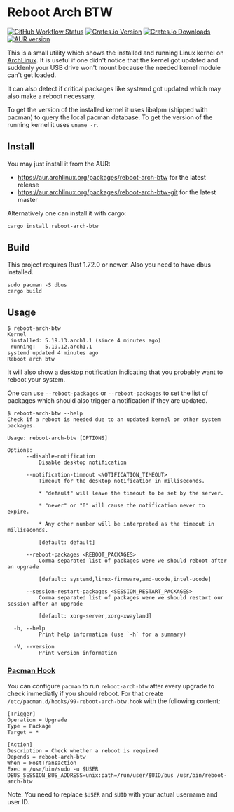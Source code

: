 # Reboot Arch BTW

[![GitHub Workflow Status](https://img.shields.io/github/actions/workflow/status/rnestler/reboot-arch-btw/ci.yml?branch=master)](https://github.com/rnestler/reboot-arch-btw/actions)
[![Crates.io Version](https://img.shields.io/crates/v/reboot-arch-btw.svg)](https://crates.io/crates/reboot-arch-btw)
[![Crates.io Downloads](https://img.shields.io/crates/d/reboot-arch-btw.svg)](https://crates.io/crates/reboot-arch-btw)
[![AUR version](https://img.shields.io/aur/version/reboot-arch-btw?label=AUR)](https://aur.archlinux.org/packages/reboot-arch-btw)

This is a small utility which shows the installed and running Linux kernel on
[ArchLinux](https://www.archlinux.org). It is useful if one didn't notice that
the kernel got updated and suddenly your USB drive won't mount because the
needed kernel module can't get loaded.

It can also detect if critical packages like systemd got updated which may also
make a reboot necessary.

To get the version of the installed kernel it uses libalpm (shipped with
pacman) to query the local pacman database. To get the version of the running
kernel it uses `uname -r`.

## Install

You may just install it from the AUR:
 * https://aur.archlinux.org/packages/reboot-arch-btw for the latest release
 * https://aur.archlinux.org/packages/reboot-arch-btw-git for the latest master

Alternatively one can install it with cargo:
```
cargo install reboot-arch-btw
```

## Build

This project requires Rust 1.72.0 or newer. Also you need to have dbus
installed.

```Shell
sudo pacman -S dbus
cargo build
```

## Usage

```Shell
$ reboot-arch-btw
Kernel
 installed: 5.19.13.arch1.1 (since 4 minutes ago)
 running:   5.19.12.arch1.1
systemd updated 4 minutes ago
Reboot arch btw
```

It will also show a [desktop
notification](https://wiki.archlinux.org/title/Desktop_notifications)
indicating that you probably want to reboot your system.

One can use `--reboot-packages` or `--reboot-packages` to set the list of
packages which should also trigger a notification if they are updated.

```
$ reboot-arch-btw --help
Check if a reboot is needed due to an updated kernel or other system packages.

Usage: reboot-arch-btw [OPTIONS]

Options:
      --disable-notification
          Disable desktop notification

      --notification-timeout <NOTIFICATION_TIMEOUT>
          Timeout for the desktop notification in milliseconds.

          * "default" will leave the timeout to be set by the server.

          * "never" or "0" will cause the notification never to expire.

          * Any other number will be interpreted as the timeout in milliseconds.

          [default: default]

      --reboot-packages <REBOOT_PACKAGES>
          Comma separated list of packages were we should reboot after an upgrade

          [default: systemd,linux-firmware,amd-ucode,intel-ucode]

      --session-restart-packages <SESSION_RESTART_PACKAGES>
          Comma separated list of packages were we should restart our session after an upgrade

          [default: xorg-server,xorg-xwayland]

  -h, --help
          Print help information (use `-h` for a summary)

  -V, --version
          Print version information
```

### [Pacman Hook](https://wiki.archlinux.org/title/Pacman#Hooks)

You can configure `pacman` to run `reboot-arch-btw` after every upgrade to
check immediatly if you should reboot. For that create
`/etc/pacman.d/hooks/99-reboot-arch-btw.hook` with the following content:

```
[Trigger]
Operation = Upgrade
Type = Package
Target = *

[Action]
Description = Check whether a reboot is required
Depends = reboot-arch-btw
When = PostTransaction
Exec = /usr/bin/sudo -u $USER DBUS_SESSION_BUS_ADDRESS=unix:path=/run/user/$UID/bus /usr/bin/reboot-arch-btw
```

Note: You need to replace `$USER` and `$UID` with your actual username and user
ID.
